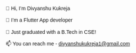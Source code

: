 <!DOCTYPE html>
<html lang="en">
<head>
    <meta charset="UTF-8">
    <meta name="viewport" content="width=device-width, initial-scale=1.0">
    <title>Divyanshu Kukreja's Profile</title>
    <style>
        body {
            font-family: Arial, sans-serif;
            line-height: 1.6;
        }
        .profile {
            margin: 50px;
        }
        .profile p {
            margin: 10px 0;
        }
    </style>
</head>
<body>
    <div class="profile">
        <p>👋 Hi, I’m Divyanshu Kukreja</p>
        <p>👀 I’m a Flutter App developer</p>
        <p>🌱 Just graduated with a B.Tech in CSE!</p>
        <p>📫 You can reach me - <a href="mailto:divyanshukukreja1@gmail.com">divyanshukukreja1@gmail.com</a></p>
    </div>
</body>
</html>

<!---
divyanshukukreja/divyanshukukreja is a ✨ special ✨ repository because its `README.md` (this file) appears on your GitHub profile.
You can click the Preview link to take a look at your changes.
--->
